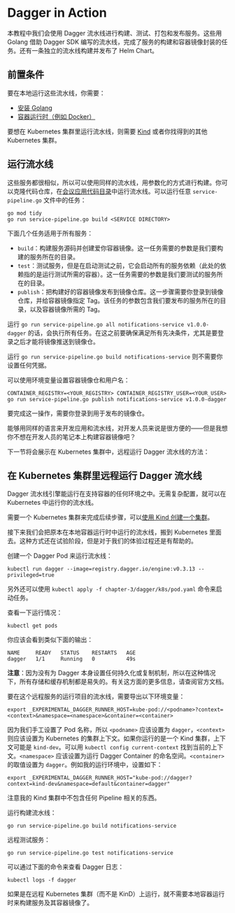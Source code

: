 # Dagger in Action

本教程中我们会使用 Dagger 流水线进行构建、测试、打包和发布服务。这些用 Golang 借助 Dagger SDK 编写的流水线，完成了服务的构建和容器镜像封装的任务。还有一条独立的流水线构建并发布了 Helm Chart。

## 前置条件

要在本地运行这些流水线，你需要：

- [安装 Golang](https://go.dev/doc/install)
- [容器运行时（例如 Docker）](https://docs.docker.com/get-docker/)

要想在 Kubernetes 集群里运行流水线，则需要 [Kind](https://kind.sigs.k8s.io/) 或者你找得到的其他 Kubernetes 集群。

## 运行流水线

这些服务都很相似，所以可以使用同样的流水线，用参数化的方式进行构建。你可以克隆代码仓库，在[会议应用代码目录](../../conference-application/)中运行流水线。可以运行任意 `service-pipeline.go` 文件中的任务：

```
go mod tidy
go run service-pipeline.go build <SERVICE DIRECTORY>
```

下面几个任务适用于所有服务：

- `build`：构建服务源码并创建爱你容器镜像。这一任务需要的参数是我们要构建的服务所在的目录。
- `test`：测试服务，但是在启动测试之前，它会启动所有的服务依赖（此处的依赖指的是运行测试所需的容器）。这一任务需要的参数是我们要测试的服务所在的目录。
- `publish`：把构建好的容器镜像发布到镜像仓库。这一步骤需要你登录到镜像仓库，并给容器镜像指定 Tag。该任务的参数包含我们要发布的服务所在的目录，以及容器镜像所需的 Tag。

运行 `go run service-pipeline.go all notifications-service v1.0.0-dagger` 的话，会执行所有任务。在这之前要确保满足所有先决条件，尤其是要登录之后才能将镜像推送到镜像仓。

运行 `go run service-pipeline.go build notifications-service` 则不需要你设置任何凭据。

可以使用环境变量设置容器镜像仓和用户名：

```
CONTAINER_REGISTRY=<YOUR_REGISTRY> CONTAINER_REGISTRY_USER=<YOUR_USER> go run service-pipeline.go publish notifications-service v1.0.0-dagger
```

要完成这一操作，需要你登录到用于发布的镜像仓。

能够用同样的语言来开发应用和流水线，对开发人员来说是很方便的——但是我想你不想在开发人员的笔记本上构建容器镜像吧？

下一节将会展示在 Kubernetes 集群中，远程运行 Dagger 流水线的方法：

## 在 Kubernetes 集群里远程运行 Dagger 流水线

Dagger 流水线引擎能运行在支持容器的任何环境之中。无需复杂配置，就可以在 Kubernetes 中运行你的流水线。

需要一个 Kubernetes 集群来完成后续步骤，可以[使用 Kind 创建一个集群](../../chapter-2/README.zh-cn.md)。

接下来我们会把原本在本地容器运行时中运行的流水线，搬到 Kubernetes 里面去。这种方式还在试验阶段，但是对于我们的体验过程还是有帮助的。

创建一个 Dagger Pod 来运行流水线：

```
kubectl run dagger --image=registry.dagger.io/engine:v0.3.13 --privileged=true
```

另外还可以使用 `kubectl apply -f chapter-3/dagger/k8s/pod.yaml` 命令来启动任务。

查看一下运行情况：

```
kubectl get pods 
```

你应该会看到类似下面的输出：

```
NAME     READY   STATUS    RESTARTS   AGE
dagger   1/1     Running   0          49s
```

**注意**：因为没有为 Dagger 本身设置任何持久化或复制机制，所以在这种情况下，所有存储和缓存机制都是易失的。有关这方面的更多信息，请查阅官方文档。

要在这个远程服务的运行项目的流水线，需要导出以下环境变量：

```
export _EXPERIMENTAL_DAGGER_RUNNER_HOST=kube-pod://<podname>?context=<context>&namespace=<namespace>&container=<container>
```

因为我们手工设置了 Pod 名称，所以 `<podname>` 应该设置为 `dagger`，`<context>` 则应该设置为 Kubernetes 的集群上下文。如果你运行的是一个 Kind 集群，上下文可能是 `kind-dev`。可以用 `kubectl config current-context` 找到当前的上下文。`<namespace>` 应该设置为运行 Dagger Container 的命名空间。`<container>` 的取值设置为 `dagger`。例如我的运行环境中，设置如下：


```
export _EXPERIMENTAL_DAGGER_RUNNER_HOST="kube-pod://dagger?context=kind-dev&namespace=default&container=dagger"
```

注意我的 Kind 集群中不包含任何 Pipeline 相关的东西。

运行构建流水线：

```
go run service-pipeline.go build notifications-service
```

远程测试服务：

```
go run service-pipeline.go test notifications-service
```

可以通过下面的命令来查看 Dagger 日志：

```
kubectl logs -f dagger
```

如果是在远程 Kubernetes 集群（而不是 KinD）上运行，就不需要本地容器运行时来构建服务及其容器镜像了。
